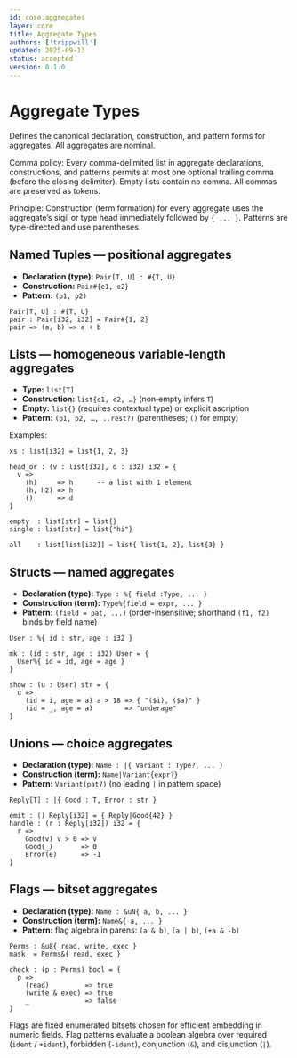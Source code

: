 ```yaml
---
id: core.aggregates
layer: core
title: Aggregate Types
authors: ['trippwill']
updated: 2025-09-13
status: accepted
version: 0.1.0
---
```


# Aggregate Types

Defines the canonical declaration, construction, and pattern forms for aggregates. All aggregates are nominal.

Comma policy: Every comma-delimited list in aggregate declarations, constructions, and patterns permits at most one optional trailing comma (before the closing delimiter). Empty lists contain no comma. All commas are preserved as tokens.

Principle: Construction (term formation) for every aggregate uses the aggregate’s sigil or type head immediately followed by `{ ... }`. Patterns are type-directed and use parentheses.

## Named Tuples — positional aggregates

- **Declaration (type):** `Pair[T, U] : #{T, U}`
- **Construction:** `Pair#{e1, e2}`
- **Pattern:** `(p1, p2)`

```brim
Pair[T, U] : #{T, U}
pair : Pair[i32, i32] = Pair#{1, 2}
pair => (a, b) => a + b
```

## Lists — homogeneous variable‑length aggregates

- **Type:** `list[T]`
- **Construction:** `list{e1, e2, …}` (non‑empty infers `T`)
- **Empty:** `list{}` (requires contextual type) or explicit ascription
- **Pattern:** `(p1, p2, …, ..rest?)` (parentheses; `()` for empty)

Examples:
```brim
xs : list[i32] = list{1, 2, 3}

head_or : (v : list[i32], d : i32) i32 = {
  v =>
    (h)     => h      -- a list with 1 element
    (h, h2) => h
    ()      => d
}

empty  : list[str] = list{}
single : list[str] = list{"hi"}

all    : list[list[i32]] = list{ list{1, 2}, list{3} }
```

## Structs — named aggregates

- **Declaration (type):** `Type : %{ field :Type, ... }`
- **Construction (term):** `Type%{field = expr, ... }`
- **Pattern:** `(field = pat, ...)` (order-insensitive; shorthand `(f1, f2)` binds by field name)

```brim
User : %{ id : str, age : i32 }

mk : (id : str, age : i32) User = {
  User%{ id = id, age = age }
}

show : (u : User) str = {
  u =>
    (id = i, age = a) a > 18 => { "($i), ($a)" }
    (id = _, age = a)        => "underage"
}
```

## Unions — choice aggregates

- **Declaration (type):** `Name : |{ Variant : Type?, ... }`
- **Construction (term):** `Name|Variant{expr?}`
- **Pattern:** `Variant(pat?)` (no leading `|` in pattern space)

```brim
Reply[T] : |{ Good : T, Error : str }

emit : () Reply[i32] = { Reply|Good{42} }
handle : (r : Reply[i32]) i32 = {
  r =>
    Good(v) v > 0 => v
    Good(_)       => 0
    Error(e)      => -1
}
```

## Flags — bitset aggregates

- **Declaration (type):** `Name : &uN{ a, b, ... }`
- **Construction (term):** `Name&{ a, ... }`
- **Pattern:** flag algebra in parens: `(a & b)`, `(a | b)`, `(+a & -b)`

```brim
Perms : &u8{ read, write, exec }
mask  = Perms&{ read, exec }

check : (p : Perms) bool = {
  p =>
    (read)         => true
    (write & exec) => true
    _              => false
}
```

Flags are fixed enumerated bitsets chosen for efficient embedding in numeric fields. Flag patterns evaluate a boolean algebra over required (`ident` / `+ident`), forbidden (`-ident`), conjunction (`&`), and disjunction (`|`).
